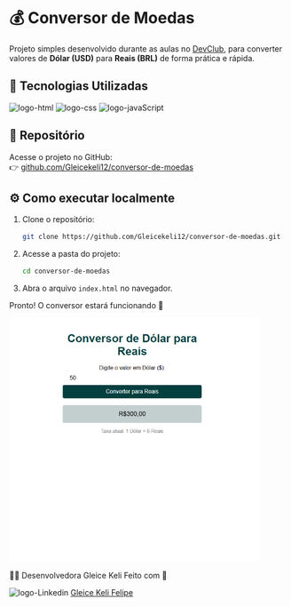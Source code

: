 # 💰 Conversor de Moedas

Projeto simples desenvolvido durante as aulas no <a href="https://rodolfomori.com.br/devclub">DevClub</a>, para converter valores de **Dólar (USD)** para **Reais (BRL)** de forma prática e rápida.

## 🚀 Tecnologias Utilizadas

<img src="https://img.shields.io/badge/HTML5-E34F26?style=for-the-badge&logo=html5&logoColor=white" alt="logo-html" />

<img src="https://img.shields.io/badge/CSS3-1572B6?style=for-the-badge&logo=css3&logoColor=white" alt="logo-css"/>

<img src="https://img.shields.io/badge/JavaScript-F7DF1E?style=for-the-badge&logo=javascript&logoColor=black" alt="logo-javaScript"/>

## 🔗 Repositório

Acesse o projeto no GitHub:  
👉 [github.com/Gleicekeli12/conversor-de-moedas](https://github.com/Gleicekeli12/conversor-de-moedas.git)

## ⚙️ Como executar localmente

1. Clone o repositório:
    
   ```bash
   git clone https://github.com/Gleicekeli12/conversor-de-moedas.git
   ```
   
2. Acesse a pasta do projeto:

   ```bash
   cd conversor-de-moedas
   ```
   
3. Abra o arquivo `index.html` no navegador.

Pronto! O conversor estará funcionando 🎉

<img src="https://github.com/Gleicekeli12/conversor-de-moedas/blob/main/img/conversor-de-moedas.PNG?raw=true" alt="pagina-conversor" width="450"/>

🙋‍♀️ Desenvolvedora Gleice Keli Feito com 💙

<img src="https://img.icons8.com/?size=100&id=84888&format=png&color=999999" alt="logo-Linkedin" width="30" /> <a href="https://www.linkedin.com/in/gleice-keli-felipe9670/">Gleice Keli Felipe</a>
